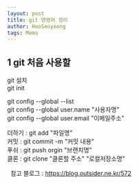 ```yaml
---
layout: post
title: git 명령어 정리
author: HeoSeoyeong
tags: Memo
---
```


## 1 git 처음 사용할 

git 설치  
git init  
  
git config --global --list  
git config --global user.name "사용자명"   
git config --global user.email "이메일주소"  
  
더하기 : git add "파일명"   
커밋 : git commit -m "커밋 내용"  
푸쉬 : git push orgin "브랜치명"  
클론 : git clone "클론할 주소" "로컬저장소명"  

  
참고 블로그 : https://blog.outsider.ne.kr/572

